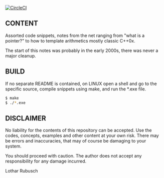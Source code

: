 
[![CircleCI](https://circleci.com/gh/Rubusch/cpp.svg?style=svg)](https://circleci.com/gh/Rubusch/cpp)

## CONTENT

Assorted code snippets, notes from the net ranging from "what is a pointer?" to
how to template arithmetics mostly classic C++0x.

The start of this notes was probably in the early 2000s, there was never a major
cleanup.


## BUILD

If no separate README is contained, on  LINUX  open a shell and go to the
specific source, compile snippets using make, and run the *.exe file.

```bash
$ make
$ ./*.exe
```

## DISCLAIMER

No liability for the contents of this repository can be accepted. Use the codes,
concepts, examples and other content at your own risk. There may be errors and
inaccuracies, that may of course be damaging to your system.

You should proceed with caution. The author does not accept any responsibility
for any damage incurred.


Lothar Rubusch
